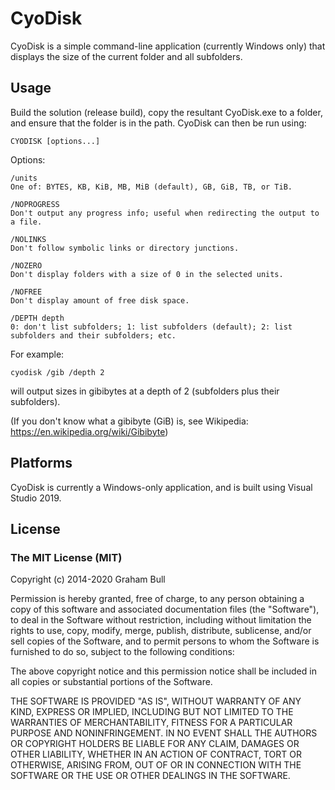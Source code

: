# CyoDisk

CyoDisk is a simple command-line application (currently Windows only) that displays the size of the current folder and all subfolders.

## Usage

Build the solution (release build), copy the resultant CyoDisk.exe to a folder, and ensure that the folder is in the path. CyoDisk can then be run using:

    CYODISK [options...]

Options:

    /units
    One of: BYTES, KB, KiB, MB, MiB (default), GB, GiB, TB, or TiB.

    /NOPROGRESS
    Don't output any progress info; useful when redirecting the output to a file.

    /NOLINKS
    Don't follow symbolic links or directory junctions.

    /NOZERO
    Don't display folders with a size of 0 in the selected units.

    /NOFREE
    Don't display amount of free disk space.

    /DEPTH depth
    0: don't list subfolders; 1: list subfolders (default); 2: list subfolders and their subfolders; etc.

For example:

    cyodisk /gib /depth 2

will output sizes in gibibytes at a depth of 2 (subfolders plus their subfolders).

(If you don't know what a gibibyte (GiB) is, see Wikipedia: https://en.wikipedia.org/wiki/Gibibyte)

## Platforms

CyoDisk is currently a Windows-only application, and is built using Visual Studio 2019.

## License

### The MIT License (MIT)

Copyright (c) 2014-2020 Graham Bull

Permission is hereby granted, free of charge, to any person obtaining a copy
of this software and associated documentation files (the "Software"), to deal
in the Software without restriction, including without limitation the rights
to use, copy, modify, merge, publish, distribute, sublicense, and/or sell
copies of the Software, and to permit persons to whom the Software is
furnished to do so, subject to the following conditions:

The above copyright notice and this permission notice shall be included in all
copies or substantial portions of the Software.

THE SOFTWARE IS PROVIDED "AS IS", WITHOUT WARRANTY OF ANY KIND, EXPRESS OR
IMPLIED, INCLUDING BUT NOT LIMITED TO THE WARRANTIES OF MERCHANTABILITY,
FITNESS FOR A PARTICULAR PURPOSE AND NONINFRINGEMENT. IN NO EVENT SHALL THE
AUTHORS OR COPYRIGHT HOLDERS BE LIABLE FOR ANY CLAIM, DAMAGES OR OTHER
LIABILITY, WHETHER IN AN ACTION OF CONTRACT, TORT OR OTHERWISE, ARISING FROM,
OUT OF OR IN CONNECTION WITH THE SOFTWARE OR THE USE OR OTHER DEALINGS IN THE
SOFTWARE.
